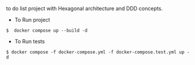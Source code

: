 to do list project with Hexagonal architecture and DDD concepts.

- To Run project

`$  docker compose up --build -d  `

- To Run tests

`$ docker compose -f docker-compose.yml -f docker-compose.test.yml up -d`


